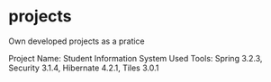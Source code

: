 projects
========

Own developed projects as a pratice

Project Name: Student Information System
Used Tools: Spring 3.2.3, Security 3.1.4, Hibernate 4.2.1, Tiles 3.0.1

